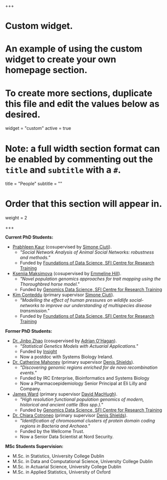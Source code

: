 +++
# Custom widget.
# An example of using the custom widget to create your own homepage section.
# To create more sections, duplicate this file and edit the values below as desired.
widget = "custom"
active = true

# Note: a full width section format can be enabled by commenting out the `title` and `subtitle` with a `#`.
title = "People"
subtitle = ""

# Order that this section will appear in.
weight = 2

+++

**Current PhD Students:**
- [Prabhleen Kaur](https://www.data-science.ie/user/prabhleen+kaur/) (cosupervised by [Simone Ciuti](https://people.ucd.ie/simone.ciuti)).
  + *"Social Network Analysis of Animal Social Networks: robustness and methods."*
  + Funded by [Foundations of Data Science, SFI Centre for Research Training](https://www.data-science.ie/)
- [Kseniia Maksimova](https://www.linkedin.com/in/ksenia-maximova-089767205/) (cosupervised by [Emmeline Hill](https://people.ucd.ie/emmeline.hill)).
  + *"Novel population genomics approaches for trait mapping using the Thoroughbred horse model."*
  + Funded by [Genomics Data Science, SFI Centre for Research Training](https://genomicsdatascience.ie/)
- [Kim Conteddu](https://sites.google.com/ucd.ie/wildl-ecol-behav-at-ucd/people?authuser=0#h.p1l4j6frb4ap) (primary supervisor [Simone Ciuti](https://people.ucd.ie/simone.ciuti)). 
  + *"Modelling the effect of human pressures on wildlife social-networks to improve our understanding of multispecies disease transmission."*
  + Funded by [Foundations of Data Science, SFI Centre for Research Training](https://www.data-science.ie/)

**Former PhD Students:**
  - [Dr. Jinbo Zhao](https://www.linkedin.com/in/jinbozhao/) (cosupervised by [Adrian O'Hagan](https://people.ucd.ie/adrian.ohagan)). 
    + *"Statistical Genetics Models with Actuarial Applications."* 
    + Funded by [Insight](https://www.insight-centre.org/)
    + Now a postdoc with Systems Biology Ireland. 
- [Dr. Catherine Mahoney](https://ie.linkedin.com/in/catherine-mahoney-4789a767) (primary supervisor [Denis Shields](https://people.ucd.ie/denis.shields)).
  + *"Discovering genomic regions enriched for de novo recombination events."*
  + Funded by IRC Enterprise, Bioinformatics and Systems Biology
  + Now a Pharmacoepidemiology Senior Principal at Eli Lilly and Company. 
- [James Ward](https://www.linkedin.com/in/james-w-324890266/)  (primary supervisor [David MacHugh](https://people.ucd.ie/david.machugh)). 
  + *"High resolution functional population genomics of modern, historical and ancient cattle (Bos spp.)."* 
  + Funded by [Genomics Data Science, SFI Centre for Research Training](https://genomicsdatascience.ie/)
- [Dr. Chiara Cotroneo](https://www.linkedin.com/in/chiaraec/) (primary supervisor [Denis Shields](https://people.ucd.ie/denis.shields)).
  + *"Identification of chromosomal clusters of protein domain coding regions in Bacteria and Archaea."*
  + Funded by the Wellcome Trust. 
  + Now a Senior Data Scientist at Nord Security. 

**MSc Students Supervision:**
- M.Sc. in Statistics, University College Dublin 
- M.Sc. in Data and Computational Science, University College Dublin 
- M.Sc. in Actuarial Science, University College Dublin 
- M.Sc. in Applied Statistics, University of Oxford 

